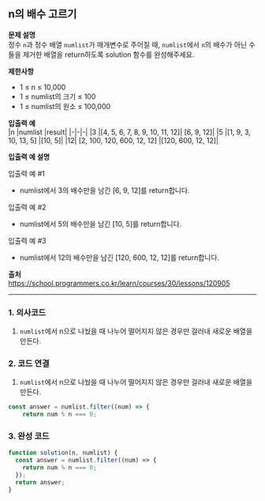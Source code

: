 ## n의 배수 고르기

**문제 설명**  
정수 `n`과 정수 배열 `numlist`가 매개변수로 주어질 때, `numlist`에서 `n`의 배수가 아닌 수들을 제거한 배열을 return하도록 solution 함수를 완성해주세요.

**제한사항**

- 1 ≤ n ≤ 10,000
- 1 ≤ numlist의 크기 ≤ 100
- 1 ≤ numlist의 원소 ≤ 100,000

**입출력 예**  
|n |numlist |result|
|-|-|-|
|3 |[4, 5, 6, 7, 8, 9, 10, 11, 12]| [6, 9, 12]|
|5 |[1, 9, 3, 10, 13, 5] |[10, 5]|
|12| [2, 100, 120, 600, 12, 12] |[120, 600, 12, 12]|

**입출력 예 설명**

입출력 예 #1

- numlist에서 3의 배수만을 남긴 [6, 9, 12]를 return합니다.

입출력 예 #2

- numlist에서 5의 배수만을 남긴 [10, 5]를 return합니다.

입출력 예 #3

- numlist에서 12의 배수만을 남긴 [120, 600, 12, 12]를 return합니다.

**출처**  
https://school.programmers.co.kr/learn/courses/30/lessons/120905

---

### 1. 의사코드

1. `numlist`에서 n으로 나눴을 때 나누어 떨어지지 않은 경우만 걸러내 새로운 배열을 만든다.

### 2. 코드 연결

1. `numlist`에서 n으로 나눴을 때 나누어 떨어지지 않은 경우만 걸러내 새로운 배열을 만든다.

```javascript
const answer = numlist.filter((num) => {
    return num % n === 0;
```

### 3. 완성 코드

```javascript
function solution(n, numlist) {
  const answer = numlist.filter((num) => {
    return num % n === 0;
  });
  return answer;
}
```

